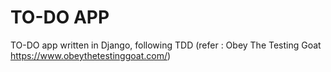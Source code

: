 # TO-DO APP
TO-DO app written in Django, following TDD (refer : Obey The Testing Goat https://www.obeythetestinggoat.com/)
